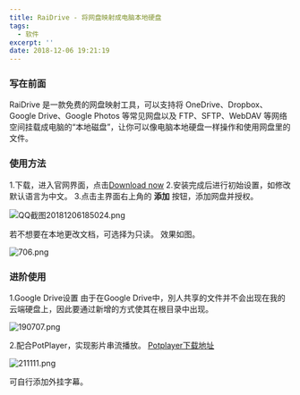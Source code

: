 ```yaml
---
title: RaiDrive - 将网盘映射成电脑本地硬盘
tags:
  - 软件
excerpt: ''
date: 2018-12-06 19:21:19
---
```


### 写在前面

RaiDrive 是一款免费的网盘映射工具，可以支持将 OneDrive、Dropbox、Google Drive、Google Photos 等常见网盘以及 FTP、SFTP、WebDAV 等网络空间挂载成电脑的“本地磁盘”，让你可以像电脑本地硬盘一样操作和使用网盘里的文件。

### 使用方法

1.下载，进入官网界面，点击[Download now](https://www.raidrive.com/download/ "Download now") 2.安装完成后进行初始设置，如修改默认语言为中文。 3.点击主界面右上角的 **添加** 按钮，添加网盘并授权。

![QQ截图20181206185024.png](https://i.loli.net/2018/12/06/5c08ff0746711.png)

若不想要在本地更改文档，可选择为只读。 效果如图。

![706.png](https://i.loli.net/2018/12/06/5c0900905a0f9.png)

### 进阶使用

1.Google Drive设置 由于在Google Drive中，別人共享的文件并不会出现在我的云端硬盘上，因此要通过新增的方式使其在根目录中出现。

![190707.png](https://i.loli.net/2018/12/06/5c0902e8d5650.png)

2.配合PotPlayer，实现影片串流播放。 [Potplayer下载地址](https://potplayer.daum.net/ "Potplayer下载地址")

![211111.png](https://i.loli.net/2018/12/06/5c0904d719ff7.png)

可自行添加外挂字幕。